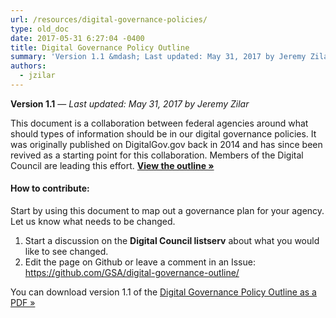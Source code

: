 ```yaml
---
url: /resources/digital-governance-policies/
type: old_doc
date: 2017-05-31 6:27:04 -0400
title: Digital Governance Policy Outline
summary: 'Version 1.1 &mdash; Last updated: May 31, 2017 by Jeremy Zilar This document is a collaboration between federal agencies around what should types of information should be in our digital governance policies. It was originally published on DigitalGov.gov back in 2014 and has since been revived as a starting point for this collaboration. Members of'
authors:
  - jzilar
---
```


**Version 1.1** — _Last updated: May 31, 2017 by Jeremy Zilar_

This document is a collaboration between federal agencies around what should types of information should be in our digital governance policies. It was originally published on DigitalGov.gov back in 2014 and has since been revived as a starting point for this collaboration. Members of the Digital Council are leading this effort. [**View the outline »**](https://github.com/GSA/digital-governance-outline/blob/master/outline.md)

#### How to contribute:

Start by using this document to map out a governance plan for your agency. Let us know what needs to be changed.

  1. Start a discussion on the **Digital Council listserv** about what you would like to see changed.
  2. Edit the page on Github or leave a comment in an Issue: <https://github.com/GSA/digital-governance-outline/>

You can download version 1.1 of the [Digital Governance Policy Outline as a PDF »](https://www.WHATEVER/files/2017/05/OutlineDigitalGovernancePolicy.pdf)
